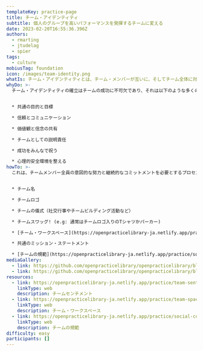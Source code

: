 ```yaml
---
templateKey: practice-page
title: チーム・アイデンティティ
subtitle: 個人のグループを高いパフォーマンスを発揮するチームに変える
date: 2023-02-20T16:55:36.396Z
authors:
  - rmarting
  - jtudelag
  - spier
tags:
  - culture
mobiusTag: foundation
icon: /images/team-identity.png
whatIs: チーム・アイデンティティとは、チーム・メンバーが互いに、そしてチーム全体に対して共有する帰属意識とコミットメントのことです。それは、自分よりも大きなものの一部であるという感覚であり、共通の目標に向かって努力する意欲です。
whyDo: >-
  チーム・アイデンティティの確立はチームの成功に不可欠であり、それは以下のような多くの実践や原則によって達成できる：


  * 共通の目的と目標

  * 信頼とコミュニケーション

  * 価値観と信念の共有

  * チームとしての説明責任

  * 成功をみんなで祝う

  * 心理的安全環境を整える
howTo: >-
  これは、チームメンバー全員の意図的な努力と継続的なコミットメントを必要とするプロセスです、以下の成果物やプラクティスは、チーム・アイデンティティの構築に役立ち、チームの目的、価値観、文化を強化することができます：


  * チーム名

  * チームロゴ

  * チームの儀式（社交行事やチームビルディング活動など）

  * チームスワッグ! (e.g: 通常はチームロゴ入りのTシャツかパーカー)

  * [チーム・ワークスペース](https://openpracticelibrary-ja.netlify.app/practice/team-spaces/)

  * 共通のミッション・ステートメント

  * [チームの規範](https://openpracticelibrary-ja.netlify.app/practice/social-contract/)
mediaGallery:
  - link: https://github.com/openpracticelibrary/openpracticelibrary/blob/main/static/images/team-identity.png?raw=true
  - link: https://github.com/openpracticelibrary/openpracticelibrary/blob/main/static/images/team-identity-t-shirt.png?raw=true
resources:
  - link: https://openpracticelibrary-ja.netlify.app/practice/team-sentiment/
    linkType: web
    description: チームセンチメント
  - link: https://openpracticelibrary-ja.netlify.app/practice/team-spaces/
    linkType: web
    description: チーム・ワークスペース
  - link: https://openpracticelibrary-ja.netlify.app/practice/social-contract/
    linkType: web
    description: チームの規範
difficulty: easy
participants: []
---
```

